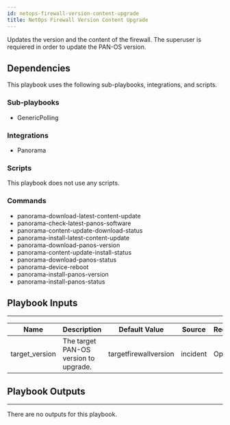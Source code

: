 ```yaml
---
id: netops-firewall-version-content-upgrade
title: NetOps Firewall Version Content Upgrade
---
```


Updates the version and the content of the firewall. The superuser is requiered in order to update the PAN-OS version.

## Dependencies
This playbook uses the following sub-playbooks, integrations, and scripts.

### Sub-playbooks
* GenericPolling

### Integrations
* Panorama

### Scripts
This playbook does not use any scripts.

### Commands
* panorama-download-latest-content-update
* panorama-check-latest-panos-software
* panorama-content-update-download-status
* panorama-install-latest-content-update
* panorama-download-panos-version
* panorama-content-update-install-status
* panorama-download-panos-status
* panorama-device-reboot
* panorama-install-panos-version
* panorama-install-panos-status

## Playbook Inputs
---

| **Name** | **Description** | **Default Value** | **Source** | **Required** |
| --- | --- | --- | --- | --- |
| target_version | The target PAN-OS version to upgrade. | targetfirewallversion | incident | Optional |

## Playbook Outputs
---
There are no outputs for this playbook.

<!-- Playbook PNG image comes here -->
